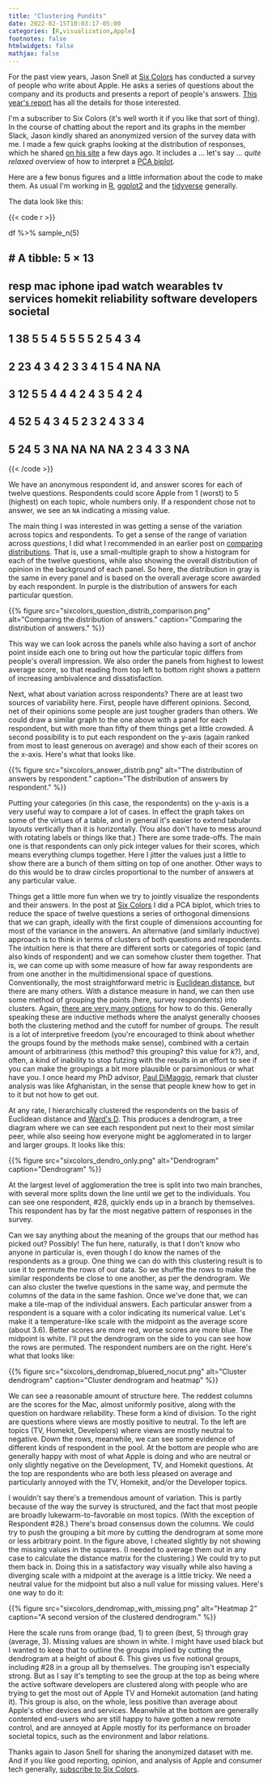 ```yaml
---
title: "Clustering Pundits"
date: 2022-02-15T10:03:17-05:00
categories: [R,visualization,Apple]
footnotes: false
htmlwidgets: false
mathjax: false
---
```


For the past view years, Jason Snell at [Six Colors](https://sixcolors.com/) has conducted a survey of people who write about Apple. He asks a series of questions about the company and its products and presents a report of people's answers. [This year's report](https://sixcolors.com/post/2022/02/apple-in-2021-the-six-colors-report-card/) has all the details for those interested. 

I'm a subscriber to Six Colors (it's well worth it if you like that sort of thing). In the course of chatting about the report and its graphs in the member Slack, Jason kindly shared an anonymized version of the survey data with me. I made a few quick graphs looking at the distribution of responses, which he shared [on his site](https://sixcolors.com/post/2022/02/fun-with-charts-a-2021-report-card-breakdown/) a few days ago. It includes a ... let's say ... _quite relaxed_ overview of how to interpret a [PCA biplot](https://en.wikipedia.org/wiki/Principal_component_analysis). 

Here are a few bonus figures and a little information about the code to make them. As usual I'm working in [R](https://www.r-project.org), [ggplot2](https://ggplot2.tidyverse.org) and the [tidyverse](https://www.tidyverse.org) generally.  

The data look like this:

{{< code r >}}

df %>% 
   sample_n(5)
   
## # A tibble: 5 × 13
##   resp    mac iphone  ipad watch wearables    tv services homekit reliability software developers societal
##   <chr> <int>  <int> <int> <int>     <int> <int>    <int>   <int>       <int>    <int>      <int>    <int>
## 1 38        5      5     4     5         5     5        5       2           5        4          3        4
## 2 23        4      3     4     2         3     3        4       1           5        4         NA       NA
## 3 12        5      5     4     4         4     2        4       3           5        4          2        4
## 4 52        5      4     3     4         5     2        3       2           4        3          3        4
## 5 24        5      3    NA    NA        NA    NA        2       3           4        3          3       NA

{{< /code >}}

We have an anonymous respondent id, and answer scores for each of twelve questions. Respondents could score Apple from 1 (worst) to 5 (highest) on each topic, whole numbers only. If a respondent chose not to answer, we see an `NA` indicating a missing value.

The main thing I was interested in was getting a sense of the variation across topics and respondents. To get a sense of the range of variation across _questions_, I did what I recommended in an earlier post on [comparing distributions](https://kieranhealy.org/blog/archives/2021/12/19/comparing-distributions/). That is, use a small-multiple graph to show a histogram for each of the twelve questions, while also showing the overall distribution of opinion in the background of each panel. So here, the distribution in gray is the same in every panel and is based on the overall average score awarded by each respondent. In purple is the distribution of answers for each particular question. 

{{% figure src="sixcolors_question_distrib_comparison.png" alt="Comparing the distribution of answers." caption="Comparing the distribution of answers." %}}

This way we can look across the panels while also having a sort of anchor point inside each one to bring out how the particular topic differs from people's overall impression. We also order the panels from highest to lowest average score, so that reading from top left to bottom right shows a pattern of increasing ambivalence and dissatisfaction.

Next, what about variation across respondents? There are at least two sources of variability here. First, people have different opinions. Second, net of their opinions some people are just tougher graders than others. We could draw a similar graph to the one above with a panel for each respondent, but with more than fifty of them things get a little crowded. A second possibility is to put each respondent on the y-axis (again ranked from most to least generous on average) and show each of their scores on the x-axis. Here's what that looks like.

{{% figure src="sixcolors_answer_distrib.png" alt="The distribution of answers by respondent." caption="The distribution of answers by respondent." %}}

Putting your categories (in this case, the respondents) on the y-axis is a very useful way to compare a lot of cases. In effect the graph takes on some of the virtues of a table, and in general it's easier to extend tabular layouts vertically than it is horizontally. (You also don't have to mess around with rotating labels or things like that.) There are some trade-offs. The main one is that respondents can only pick integer values for their scores, which means everything clumps together. Here I jitter the values just a little to show there are a bunch of them sitting on top of one another. Other ways to do this would be to draw circles proportional to the number of answers at any particular value. 

Things get a little more fun when we try to jointly visualize the respondents and their answers. In the post at [Six Colors](https://sixcolors.com/post/2022/02/fun-with-charts-a-2021-report-card-breakdown/) I did a PCA biplot, which tries to reduce the space of twelve questions a series of orthogonal dimensions that we can graph, ideally with the first couple of dimensions accounting for most of the variance in the answers. An alternative (and similarly inductive) approach is to think in terms of clusters of both questions and respondents. The intuition here is that there are different sorts or categories of topic (and also kinds of respondent) and we can somehow cluster them together. That is, we can come up with some measure of how far away respondents are from one another in the multidimensional space of questions. Conventionally, the most straightforward metric is  [Euclidean distance](https://en.wikipedia.org/wiki/Euclidean_distance), but there are many others. With a distance measure in hand, we can then use some method of grouping the points (here, survey respondents) into clusters. Again, [there are very many options](https://en.wikipedia.org/wiki/Cluster_analysis) for how to do this. Generally speaking these are inductive methods where the analyst generally chooses both the clustering method and the cutoff for number of groups. The result is a lot of interpretive freedom (you're encouraged to think about whether the groups found by the methods make sense), combined with a certain amount of arbitrariness (this method? this grouping? this value for _k_?), and, often, a kind of inability to stop futzing with the results in an effort to see if you can make the groupings a bit more plausible or parsimonious or what have you. I once heard my PhD advisor, [Paul DiMaggio](https://en.wikipedia.org/wiki/Paul_DiMaggio "Paul DiMaggio"), remark that cluster analysis was like Afghanistan, in the sense that people knew how to get in to it but not how to get out.

At any rate, I hierarchically clustered the respondents on the basis of Euclidean distance and [Ward's D](https://en.wikipedia.org/wiki/Ward%27s_method). This produces a dendrogram, a tree diagram where we can see each respondent put next to their most similar peer, while also seeing how everyone might be agglomerated in to larger and larger groups. It looks like this:

{{% figure src="sixcolors_dendro_only.png" alt="Dendrogram" caption="Dendrogram" %}}

At the largest level of agglomeration the tree is split into two main branches, with several more splits down the line until we get to the individuals. You can see one respondent, #28, quickly ends up in a branch by themselves. This respondent has by far the most negative pattern of responses in the survey. 

Can we say anything about the meaning of the groups that our method has picked out? Possibly! The fun here, naturally, is that I don't know who anyone in particular is, even though I do know the names of the respondents as a group. One thing we can do with this clustering result is to use it to permute the rows of our data. So we shuffle the rows to make the similar respondents be close to one another, as per the dendrogram. We can also cluster the twelve questions in the same way, and permute the columns of the data in the same fashion. Once we've done that, we can make a tile-map of the individual answers. Each particular answer from a respondent is a square with a color indicating its numerical value. Let's make it a temperature-like scale with the midpoint as the average score (about 3.6). Better scores are more red, worse scores are more blue. The midpoint is white. I'll put the dendrogram on the side to you can see how the rows are permuted. The respondent numbers are on the right. Here's what that looks like:

{{% figure src="sixcolors_dendromap_bluered_nocut.png" alt="Cluster dendrogram" caption="Cluster dendrogram and heatmap" %}}

We can see a reasonable amount of structure here. The reddest columns are the scores for the Mac, almost uniformly positive, along with the question on hardware reliability. These form a kind of division. To the right are questions where views are mostly positive to neutral. To the left are topics (TV, Homekit, Developers) where views are mostly neutral to negative. Down the rows, meanwhile, we can see some evidence of different kinds of respondent in the pool. At the bottom are people who are generally happy with most of what Apple is doing and who are neutral or only slightly negative on the Development, TV, and Homekit questions. At the top are respondents who are both less pleased on average and particularly annoyed with the TV, Homekit, and/or the Developer topics. 

I wouldn't say there's a tremendous amount of variation. This is partly because of the way the survey is structured, and the fact that most people are broadly lukewarm-to-favorable on most topics. (With the exception of Respondent #28.) There's broad consensus down the columns. We could try to push the grouping a bit more by cutting the dendrogram at some more or less arbitrary point. In the figure above, I cheated slightly by not showing the missing values in the squares. (I needed to average them out in any case to calculate the distance matrix for the clustering.) We could try to put them back in. Doing this in a satisfactory way visually while also having a diverging scale with a midpoint at the average is a little tricky. We need a neutral value for the midpoint but also a null value for missing values. Here's one way to do it:

{{% figure src="sixcolors_dendromap_with_missing.png" alt="Heatmap 2" caption="A second version of the clustered dendrogram." %}}

Here the scale runs from orange (bad, 1) to green (best, 5) through gray (average, 3). Missing values are shown in white. I might have used black but I wanted to keep that to outline the groups implied by cutting the dendrogram at a height of about 6. This gives us five notional groups, including #28 in a group all by themselves. The grouping isn't especially strong. But as I say it's tempting to see the group at the top as being where the active software developers are clustered along with people who are trying to get the most out of Apple TV and Homekit automation (and hating it). This group is also, on the whole, less positive than average about Apple's other devices and services. Meanwhile at the bottom are generally contented end-users who are still happy to have gotten a new remote control, and are annoyed at Apple mostly for its performance on broader societal topics, such as the environment and labor relations. 

Thanks again to Jason Snell for sharing the anonymized dataset with me. And if you like good reporting, opinion, and analysis of Apple and consumer tech generally, [subscribe to Six Colors](https://sixcolors.com/subscribe/). 


